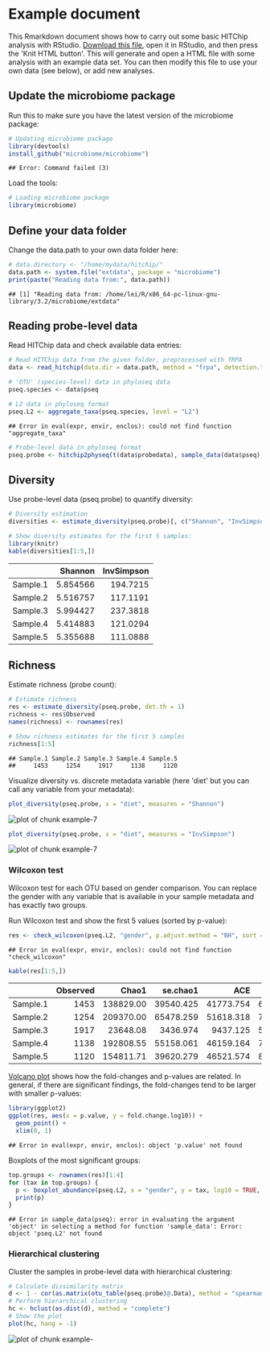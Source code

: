 # Example document

This Rmarkdown document shows how to carry out some basic HITChip analysis with RStudio. [Download this file](https://raw.githubusercontent.com/microbiome/microbiome/master/vignettes/Example.Rmd), open it in RStudio, and then press the 'Knit HTML button'. This will generate and open a HTML file with some analysis with an example data set. You can then modify this file to use your own data (see below), or add new analyses.


## Update the microbiome package

Run this to make sure you have the latest version of the microbiome package:


```r
# Updating microbiome package
library(devtools)
install_github("microbiome/microbiome")
```

```
## Error: Command failed (3)
```

Load the tools:


```r
# Loading microbiome package
library(microbiome)
```

## Define your data folder

Change the data.path to your own data folder here:


```r
# data.directory <- "/home/mydata/hitchip/"
data.path <- system.file("extdata", package = "microbiome")
print(paste("Reading data from:", data.path))
```

```
## [1] "Reading data from: /home/lei/R/x86_64-pc-linux-gnu-library/3.2/microbiome/extdata"
```


## Reading probe-level data

Read HITChip data and check available data entries:


```r
# Read HITChip data from the given folder, preprocessed with fRPA
data <- read_hitchip(data.dir = data.path, method = "frpa", detection.threshold = 10^1.8)

# 'OTU' (species-level) data in phyloseq data
pseq.species <- data$pseq

# L2 data in phyloseq format
pseq.L2 <- aggregate_taxa(pseq.species, level = "L2")
```

```
## Error in eval(expr, envir, enclos): could not find function "aggregate_taxa"
```

```r
# Probe-level data in phyloseq format
pseq.probe <- hitchip2physeq(t(data$probedata), sample_data(data$pseq), detection.limit = 10^1.8)
```

## Diversity 

Use probe-level data (pseq.probe) to quantify diversity:


```r
# Diversity estimation
diversities <- estimate_diversity(pseq.probe)[, c("Shannon", "InvSimpson")]

# Show diversity estimates for the first 5 samples:
library(knitr)
kable(diversities[1:5,])
```



|         |  Shannon| InvSimpson|
|:--------|--------:|----------:|
|Sample.1 | 5.854566|   194.7215|
|Sample.2 | 5.516757|   117.1191|
|Sample.3 | 5.994427|   237.3818|
|Sample.4 | 5.414883|   121.0294|
|Sample.5 | 5.355688|   111.0888|


## Richness

Estimate richness (probe count):


```r
# Estimate richness
res <- estimate_diversity(pseq.probe, det.th = 1)
richness <- res$Observed
names(richness) <- rownames(res)

# Show richness estimates for the first 5 samples
richness[1:5]
```

```
## Sample.1 Sample.2 Sample.3 Sample.4 Sample.5 
##     1453     1254     1917     1138     1120
```


Visualize diversity vs. discrete metadata variable (here 'diet' but you can call any variable from your metadata):


```r
plot_diversity(pseq.probe, x = "diet", measures = "Shannon")
```

![plot of chunk example-7](figure/example-7-1.png) 

```r
plot_diversity(pseq.probe, x = "diet", measures = "InvSimpson")
```

![plot of chunk example-7](figure/example-7-2.png) 

### Wilcoxon test

Wilcoxon test for each OTU based on gender comparison. You can replace the gender with any variable that is available in your sample metadata and has exactly two groups.


Run Wilcoxon test and show the first 5 values (sorted by p-value):


```r
res <- check_wilcoxon(pseq.L2, "gender", p.adjust.method = "BH", sort = TRUE)
```

```
## Error in eval(expr, envir, enclos): could not find function "check_wilcoxon"
```

```r
kable(res[1:5,])
```



|         | Observed|     Chao1|  se.chao1|       ACE|   se.ACE|  Shannon|   Simpson| InvSimpson|   Fisher|
|:--------|--------:|---------:|---------:|---------:|--------:|--------:|---------:|----------:|--------:|
|Sample.1 |     1453| 138829.00| 39540.425| 41773.754| 69.43420| 5.854566| 0.9948645|   194.7215| 334.8536|
|Sample.2 |     1254| 209370.00| 65478.259| 51618.318| 76.52628| 5.516757| 0.9914617|   117.1191| 351.1098|
|Sample.3 |     1917|  23648.08|  3436.974|  9437.125| 52.38438| 5.994427| 0.9957874|   237.3818| 322.6991|
|Sample.4 |     1138| 192808.55| 55158.061| 46159.164| 75.61457| 5.414883| 0.9917375|   121.0294| 339.0321|
|Sample.5 |     1120| 154811.71| 39620.279| 46521.574| 80.27909| 5.355688| 0.9909982|   111.0888| 343.0875|

[Volcano plot](https://en.wikipedia.org/wiki/Volcano_plot_%28statistics%29) shows how the fold-changes and p-values are related. In general, if there are significant findings, the fold-changes tend to be larger with smaller p-values:


```r
library(ggplot2)
ggplot(res, aes(x = p.value, y = fold.change.log10)) + 
  geom_point() + 
  xlim(0, 1)
```

```
## Error in eval(expr, envir, enclos): object 'p.value' not found
```

Boxplots of the most significant groups:


```r
top.groups <- rownames(res)[1:4]
for (tax in top.groups) {
  p <- boxplot_abundance(pseq.L2, x = "gender", y = tax, log10 = TRUE, title = tax)
  print(p)
}
```

```
## Error in sample_data(pseq): error in evaluating the argument 'object' in selecting a method for function 'sample_data': Error: object 'pseq.L2' not found
```


### Hierarchical clustering

Cluster the samples in probe-level data with hierarchical clustering:


```r
# Calculate dissimilarity matrix
d <- 1 - cor(as.matrix(otu_table(pseq.probe)@.Data), method = "spearman")
# Perform hierarchical clustering
hc <- hclust(as.dist(d), method = "complete")
# Show the plot
plot(hc, hang = -1)
```

![plot of chunk example-](figure/example--1.png) 



